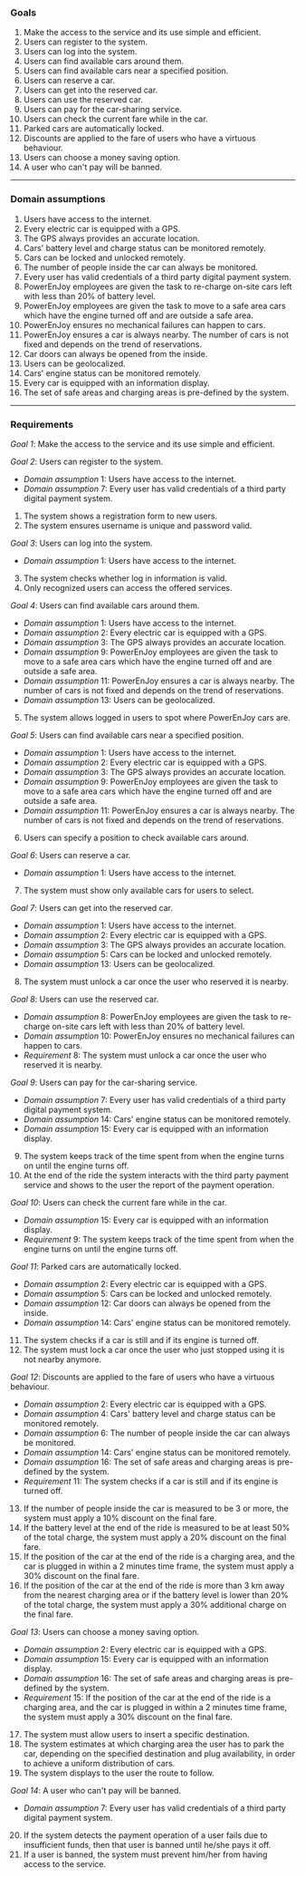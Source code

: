 ### Goals

1. Make the access to the service and its use simple and efficient.
2. Users can register to the system.
3. Users can log into the system.
4. Users can find available cars around them.
5. Users can find available cars near a specified position.
6. Users can reserve a car.
7. Users can get into the reserved car.
8. Users can use the reserved car.
9. Users can pay for the car-sharing service.
10. Users can check the current fare while in the car.
11. Parked cars are automatically locked.
12. Discounts are applied to the fare of users who have a virtuous behaviour.
13. Users can choose a money saving option.
14. A user who can't pay will be banned.

- - -

### Domain assumptions

1. Users have access to the internet.
2. Every electric car is equipped with a GPS.
3. The GPS always provides an accurate location.
4. Cars' battery level and charge status can be monitored remotely.
5. Cars can be locked and unlocked remotely.
6. The number of people inside the car can always be monitored.
7. Every user has valid credentials of a third party digital payment system.
8. PowerEnJoy employees are given the task to re-charge on-site cars left with less than 20% of battery level.
9. PowerEnJoy employees are given the task to move to a safe area cars which have the engine turned off and are outside a safe area.
10. PowerEnJoy ensures no mechanical failures can happen to cars.
11. PowerEnJoy ensures a car is always nearby. The number of cars is not fixed and depends on the trend of reservations.
12. Car doors can always be opened from the inside.
13. Users can be geolocalized.
14. Cars' engine status can be monitored remotely.
15. Every car is equipped with an information display.
16. The set of safe areas and charging areas is pre-defined by the system.

- - -

### Requirements

*Goal 1*: Make the access to the service and its use simple and efficient.

*Goal 2*: Users can register to the system.
- *Domain assumption* 1: Users have access to the internet.
- *Domain assumption* 7: Every user has valid credentials of a third party digital payment system.
1. The system shows a registration form to new users.
2. The system ensures username is unique and password valid.

*Goal 3*: Users can log into the system.
- *Domain assumption* 1: Users have access to the internet.
3. The system checks whether log in information is valid.
4. Only recognized users can access the offered services.

*Goal 4*: Users can find available cars around them.
- *Domain assumption* 1: Users have access to the internet.
- *Domain assumption* 2: Every electric car is equipped with a GPS.
- *Domain assumption* 3: The GPS always provides an accurate location.
- *Domain assumption* 9: PowerEnJoy employees are given the task to move to a safe area cars which have the engine turned off and are outside a safe area.
- *Domain assumption* 11: PowerEnJoy ensures a car is always nearby. The number of cars is not fixed and depends on the trend of reservations.
- *Domain assumption* 13: Users can be geolocalized.
5. The system allows logged in users to spot where PowerEnJoy cars are.

*Goal 5*: Users can find available cars near a specified position.
- *Domain assumption* 1: Users have access to the internet.
- *Domain assumption* 2: Every electric car is equipped with a GPS.
- *Domain assumption* 3: The GPS always provides an accurate location.
- *Domain assumption* 9: PowerEnJoy employees are given the task to move to a safe area cars which have the engine turned off and are outside a safe area.
- *Domain assumption* 11: PowerEnJoy ensures a car is always nearby. The number of cars is not fixed and depends on the trend of reservations.
6. Users can specify a position to check available cars around.

*Goal 6*: Users can reserve a car.
- *Domain assumption* 1: Users have access to the internet.
7. The system must show only available cars for users to select.

*Goal 7*: Users can get into the reserved car.
- *Domain assumption* 1: Users have access to the internet.
- *Domain assumption* 2: Every electric car is equipped with a GPS.
- *Domain assumption* 3: The GPS always provides an accurate location.
- *Domain assumption* 5: Cars can be locked and unlocked remotely.
- *Domain assumption* 13: Users can be geolocalized.
8. The system must unlock a car once the user who reserved it is nearby.

*Goal 8*: Users can use the reserved car.
- *Domain assumption* 8: PowerEnJoy employees are given the task to re-charge on-site cars left with less than 20% of battery level.
- *Domain assumption* 10: PowerEnJoy ensures no mechanical failures can happen to cars.
- *Requirement* 8: The system must unlock a car once the user who reserved it is nearby.

*Goal 9*: Users can pay for the car-sharing service.
- *Domain assumption* 7: Every user has valid credentials of a third party digital payment system.
- *Domain assumption* 14: Cars' engine status can be monitored remotely.
- *Domain assumption* 15: Every car is equipped with an information display.
9. The system keeps track of the time spent from when the engine turns on until the engine turns off.
10. At the end of the ride the system interacts with the third party payment service and shows to the user the report of the payment operation.

*Goal 10*: Users can check the current fare while in the car.
- *Domain assumption* 15: Every car is equipped with an information display.
- *Requirement* 9: The system keeps track of the time spent from when the engine turns on until the engine turns off.

*Goal 11*: Parked cars are automatically locked.
- *Domain assumption* 2: Every electric car is equipped with a GPS.
- *Domain assumption* 5: Cars can be locked and unlocked remotely.
- *Domain assumption* 12: Car doors can always be opened from the inside.
- *Domain assumption* 14: Cars' engine status can be monitored remotely.
11. The system checks if a car is still and if its engine is turned off.
12. The system must lock a car once the user who just stopped using it is not nearby anymore.

*Goal 12*: Discounts are applied to the fare of users who have a virtuous behaviour.
- *Domain assumption* 2: Every electric car is equipped with a GPS.
- *Domain assumption* 4: Cars' battery level and charge status can be monitored remotely.
- *Domain assumption* 6: The number of people inside the car can always be monitored.
- *Domain assumption* 14: Cars' engine status can be monitored remotely.
- *Domain assumption* 16: The set of safe areas and charging areas is pre-defined by the system.
- *Requirement* 11: The system checks if a car is still and if its engine is turned off.
13. If the number of people inside the car is measured to be 3 or more, the system must apply a 10% discount on the final fare.
14. If the battery level at the end of the ride is measured to be at least 50% of the total charge, the system must apply a 20% discount on the final fare.
15. If the position of the car at the end of the ride is a charging area, and the car is plugged in within a 2 minutes time frame, the system must apply a 30% discount on the final fare.
16. If the position of the car at the end of the ride is more than 3 km away from the nearest charging area or if the battery level is lower than 20% of the total charge, the system must apply a 30% additional charge on the final fare.

*Goal 13*: Users can choose a money saving option.
- *Domain assumption* 2: Every electric car is equipped with a GPS.
- *Domain assumption* 15: Every car is equipped with an information display.
- *Domain assumption* 16: The set of safe areas and charging areas is pre-defined by the system.
- *Requirement* 15: If the position of the car at the end of the ride is a charging area, and the car is plugged in within a 2 minutes time frame, the system must apply a 30% discount on the final fare.
17. The system must allow users to insert a specific destination.
18. The system estimates at which charging area the user has to park the car, depending on the specified destination and plug availability, in order to achieve a uniform distribution of cars.
19. The system displays to the user the route to follow.

*Goal 14*: A user who can't pay will be banned.
- *Domain assumption* 7: Every user has valid credentials of a third party digital payment system.
20. If the system detects the payment operation of a user fails due to insufficient funds, then that user is banned until he/she pays it off.
21. If a user is banned, the system must prevent him/her from having access to the service.